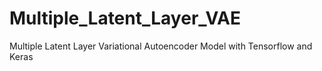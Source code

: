 # Multiple_Latent_Layer_VAE
Multiple Latent Layer Variational Autoencoder Model with Tensorflow and Keras

